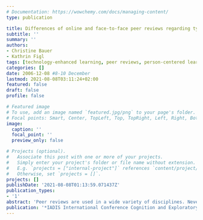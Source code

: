 ```yaml
---
# Documentation: https://wowchemy.com/docs/managing-content/
type: publication

title: Differences of online and face-to-face peer reviews regarding type and quality
subtitle: ''
summary: ''
authors:
- Christine Bauer
- Kathrin Figl
tags: [technology-enhanced learning, peer reviews, person-centered learning]
categories: []
date: 2006-12-08 #8-10 December
lastmod: 2021-08-08T03:11:24+02:00
featured: false
draft: false
profile: false

# Featured image
# To use, add an image named `featured.jpg/png` to your page's folder.
# Focal points: Smart, Center, TopLeft, Top, TopRight, Left, Right, BottomLeft, Bottom, BottomRight.
image:
  caption: ''
  focal_point: ''
  preview_only: false

# Projects (optional).
#   Associate this post with one or more of your projects.
#   Simply enter your project's folder or file name without extension.
#   E.g. `projects = ["internal-project"]` references `content/project/deep-learning/index.md`.
#   Otherwise, set `projects = []`.
projects: []
publishDate: '2021-08-08T01:13:59.071437Z'
publication_types:
- '1'
abstract: 'Peer reviews are used in a wide variety of disciplines. Nevertheless research investigating the impact of technology on peer-reviewing mainly derives from the field of writing classes. This paper presents an experimental study exploring the quality and kind of feedback given in a peer-reviewing task in an IT Project Management course. The study analyzes differences between the face-to-face and the online setting. The results show that students commented on fewer topics in the online version but described them in more detail than in the paper version. The online version was experienced as time-efficient and easy to fill out, while students found it significantly easier to express feedback in the paper version.'
publication: '*IADIS International Conference Cognition and Exploratory Learning in Digital Age*'
---
```

